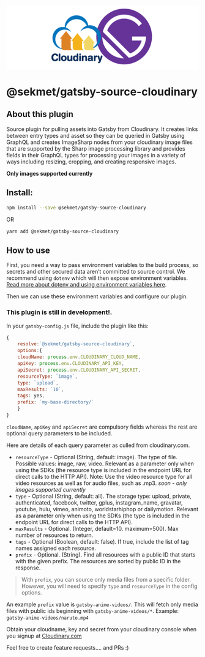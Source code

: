 ![@sekmet/gatsby-source-cloudinary](./docs/source-gatsby-cloudinany.png)
# @sekmet/gatsby-source-cloudinary

## About this plugin

Source plugin for pulling assets into Gatsby from Cloudinary. 
It creates links between entry types and asset so they can be queried in Gatsby using GraphQL and creates ImageSharp nodes from your cloudinary image files that are supported by the Sharp image processing library and provides fields in their GraphQL types for processing your images in a variety of ways including resizing, cropping, and creating responsive images.

**Only images supported currently**

## Install:

```bash
npm install --save @sekmet/gatsby-source-cloudinary
```

OR

```bash
yarn add @sekmet/gatsby-source-cloudinary
```

## How to use

First, you need a way to pass environment variables to the build process, so secrets and other secured data aren’t committed to source control. 
We recommend using ``dotenv`` which will then expose environment variables. [Read more about dotenv and using environment variables here](https://gatsby.dev/env-vars). 

Then we can use these environment variables and configure our plugin.


### This plugin is still in development!.

In your `gatsby-config.js` file, include the plugin like this:

```js
{
    resolve:`@sekmet/gatsby-source-cloudinary`,
    options:{
    cloudName: process.env.CLOUDINARY_CLOUD_NAME,
    apiKey: process.env.CLOUDINARY_API_KEY,
    apiSecret: process.env.CLOUDINARY_API_SECRET,
    resourceType: `image`,
    type: `upload`,
    maxResults: `10`,
    tags: yes,
    prefix: `my-base-directory/`
    }
}
```

`cloudName`, `apiKey` and `apiSecret` are compulsory fields whereas the rest are optional query parameters to be included.

Here are details of each query parameter as culled from cloudinary.com.

* `resourceType` - Optional (String, default: image). The type of file. Possible values: image, raw, video. Relevant as a parameter only when using the SDKs (the resource type is included in the endpoint URL for direct calls to the HTTP API). Note: Use the video resource type for all video resources as well as for audio files, such as .mp3. *soon - only images supported currently*
* `type` - Optional (String, default: all). The storage type: upload, private, authenticated, facebook, twitter, gplus, instagram_name, gravatar, youtube, hulu, vimeo, animoto, worldstarhiphop or dailymotion. Relevant as a parameter only when using the SDKs (the type is included in the endpoint URL for direct calls to the HTTP API).
* `maxResults` - Optional. (Integer, default=10. maximum=500). Max number of resources to return.
* `tags` - Optional (Boolean, default: false). If true, include the list of tag names assigned each resource.
* `prefix` - Optional. (String). Find all resources with a public ID that starts with the given prefix. The resources are sorted by public ID in the response.

> With `prefix`, you can source only media files from a specific folder. However, you will need to specify `type` and `resourceType` in the config options.

An example `prefix` value is `gatsby-anime-videos/`. This will fetch only media files with public ids beginning with `gatsby-anime-videos/*`. Example: `gatsby-anime-videos/naruto.mp4`

Obtain your cloudname, key and secret from your cloudinary console when you signup at [Cloudinary.com](https://cloudinary.com)

Feel free to create feature requests.... and PRs :)
